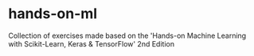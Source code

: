 # hands-on-ml
Collection of exercises made based on the 'Hands-on Machine Learning with Scikit-Learn, Keras &amp; TensorFlow' 2nd Edition
